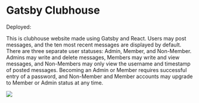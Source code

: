 # Gatsby Clubhouse

Deployed: 

This is clubhouse website made using Gatsby and React. Users may post messages, and the ten most recent messages are displayed by default. There are three separate user statuses: Admin, Member, and Non-Member. Admins may write and delete messages, Members may write and view messages, and Non-Members may only view the username and timestamp of posted messages. Becoming an Admin or Member requires successful entry of a password, and Non-Member and Member accounts may upgrade to Member or Admin status at any time. 

![](./public/images/clubhouse.png)